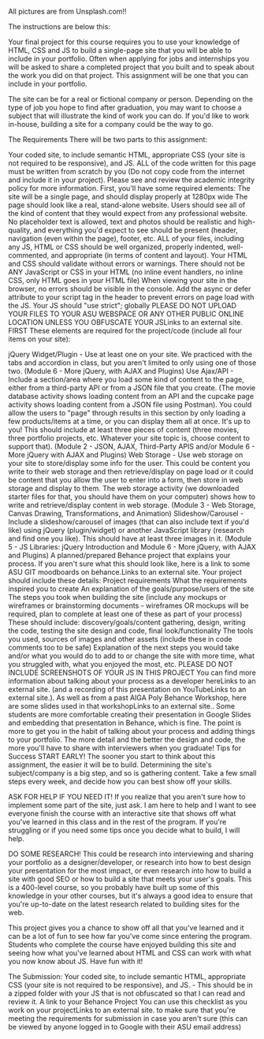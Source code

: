 All pictures are from Unsplash.com!!


The instructions are below this:



Your final project for this course requires you to use your knowledge of HTML, CSS and JS to build a single-page site that you will be able to include in your portfolio. Often when applying for jobs and internships you will be asked to share a completed project that you built and to speak about the work you did on that project. This assignment will be one that you can include in your portfolio.

The site can be for a real or fictional company or person. Depending on the type of job you hope to find after graduation, you may want to choose a subject that will illustrate the kind of work you can do. If you'd like to work in-house, building a site for a company could be the way to go.

The Requirements
There will be two parts to this assignment:

Your coded site, to include semantic HTML, appropriate CSS (your site is not required to be responsive), and JS. ALL of the code written for this page must be written from scratch by you (Do not copy code from the internet and include it in your project). Please see and review the academic integrity policy for more information. First, you'll have some required elements:
The site will be a single page, and should display properly at 1280px wide
The page should look like a real, stand-alone website. Users should see all of the kind of content that they would expect from any professional website. No placeholder text is allowed, text and photos should be realistic and high-quality, and everything you'd expect to see should be present (header, navigation (even within the page), footer, etc.
ALL of your files, including any JS, HTML or CSS should be well organized, properly indented, well-commented, and appropriate (in terms of content and layout).
Your HTML and CSS should validate without errors or warnings.
There should not be ANY JavaScript or CSS in your HTML (no inline event handlers, no inline CSS, only HTML goes in your HTML file)
When viewing your site in the browser, no errors should be visible in the console.
Add the async or defer attribute to your script tag in the header to prevent errors on page load with the JS.
Your JS should "use strict"; globally
PLEASE DO NOT UPLOAD YOUR FILES TO YOUR ASU WEBSPACE OR ANY OTHER PUBLIC ONLINE LOCATION UNLESS YOU OBFUSCATE YOUR JSLinks to an external site. FIRST
These elements are required for the project/code (include all four items on your site):

jQuery Widget/Plugin - Use at least one on your site. We practiced with the tabs and accordion in class, but you aren't limited to only using one of those two. (Module 6 - More jQuery, with AJAX and Plugins)
Use Ajax/API - Include a section/area where you load some kind of content to the page, either from a third-party API or from a JSON file that you create. (The movie database activity shows loading content from an API and the cupcake page activity shows loading content from a JSON file using Postman). You could allow the users to "page" through results in this section by only loading a few products/items at a time, or you can display them all at once. It's up to you! This should include at least three pieces of content (three movies, three portfolio projects, etc. Whatever your site topic is, choose content to support that). (Module 2 - JSON, AJAX, Third-Party APIS and/or Module 6 - More jQuery with AJAX and Plugins)
Web Storage - Use web storage on your site to store/display some info for the user. This could be content you write to their web storage and then retrieve/display on page load or it could be content that you allow the user to enter into a form, then store in web storage and display to them. The web storage activity (we downloaded starter files for that, you should have them on your computer) shows how to write and retrieve/display content in web storage. (Module 3 - Web Storage, Canvas Drawing, Transformations, and Animation)
Slideshow/Carousel - Include a slideshow/carousel of images (that can also include text if you'd like) using jQuery (plugin/widget) or another JavaScript library (research and find one you like). This should have at least three images in it. (Module 5 - JS Libraries: jQuery Introduction and Module 6 - More jQuery, with AJAX and Plugins)
A planned/prepared Behance project that explains your process. If you aren't sure what this should look like, here is a link to some ASU GIT moodboards on behance.Links to an external site. Your project should include these details:
Project requirements
What the requirements inspired you to create
An explanation of the goals/purpose/users of the site
The steps you took when building the site (include any mockups or wireframes or brainstorming documents - wireframes OR mockups will be required, plan to complete at least one of these as part of your process) These should include: discovery/goals/content gathering, design, writing the code, testing the site design and code, final look/functionality
The tools you used, sources of images and other assets (include these in code comments too to be safe)
Explanation of the next steps you would take and/or what you would do to add to or change the site with more time, what you struggled with, what you enjoyed the most, etc.
PLEASE DO NOT INCLUDE SCREENSHOTS OF YOUR JS IN THIS PROJECT
You can find more information about talking about your process as a developer hereLinks to an external site. (and a recording of this presentation on YouTubeLinks to an external site.). As well as from a past AIGA Poly Behance Workshop, here are some slides used in that workshopLinks to an external site.. Some students are more comfortable creating their presentation in Google Slides and embedding that presentation in Behance, which is fine. The point is more to get you in the habit of talking about your process and adding things to your portfolio. The more detail and the better the design and code, the more you'll have to share with interviewers when you graduate!
Tips for Success
START EARLY! The sooner you start to think about this assignment, the easier it will be to build. Determining the site's subject/company is a big step, and so is gathering content. Take a few small steps every week, and decide how you can best show off your skills.

ASK FOR HELP IF YOU NEED IT! If you realize that you aren't sure how to implement some part of the site, just ask. I am here to help and I want to see everyone finish the course with an interactive site that shows off what you've learned in this class and in the rest of the program. If you're struggling or if you need some tips once you decide what to build, I will help.

DO SOME RESEARCH! This could be research into interviewing and sharing your portfolio as a designer/developer, or research into how to best design your presentation for the most impact, or even research into how to build a site with good SEO or how to build a site that meets your user's goals. This is a 400-level course, so you probably have built up some of this knowledge in your other courses, but it's always a good idea to ensure that you're up-to-date on the latest research related to building sites for the web.

 

This project gives you a chance to show off all that you've learned and it can be a lot of fun to see how far you've come since entering the program. Students who complete the course have enjoyed building this site and seeing how what you've learned about HTML and CSS can work with what you now know about JS. Have fun with it!

 

The Submission:
  Your coded site, to include semantic HTML, appropriate CSS (your site is not required to be responsive), and JS. - This should be in a zipped folder with your JS that is not obfuscated so that I can read and review it.
A link to your Behance Project
You can use this checklist as you work on your projectLinks to an external site. to make sure that you're meeting the requirements for submission in case you aren't sure (this can be viewed by anyone logged in to Google with their ASU email address)


